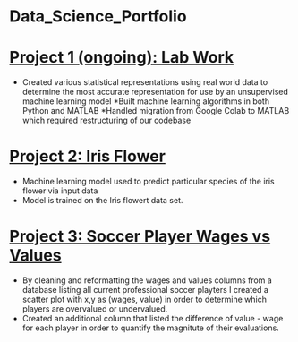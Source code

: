 # Data_Science_Portfolio

# [Project 1 (ongoing): Lab Work](https://github.com/mcooper98/lab_work)
* Created various statistical representations using real world data to determine the most accurate representation for use by an unsupervised machine learning model
*Built machine learning algorithms in both Python and MATLAB
*Handled migration from Google Colab to MATLAB which required restructuring of our codebase

# [Project 2: Iris Flower](https://github.com/mcooper98/iris_flower)
* Machine learning model used to predict particular species of the iris flower via input data
* Model is trained on the Iris flowert data set. 

# [Project 3: Soccer Player Wages vs Values](https://github.com/mcooper98/Soccer_wage_vs_value)
* By cleaning and reformatting the wages and values columns from a database listing all current professional soccer playters I created a scatter plot with x,y as (wages, value) in order to determine which players are overvalued or undervalued. 
* Created an additional column that listed the difference of value - wage for each player in order to quantify the magnitute of their evaluations. 
